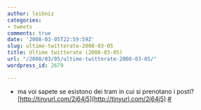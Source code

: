 ```yaml
---
author: leibniz
categories:
- tweets
comments: true
date: '2008-03-05T22:59:59Z'
slug: ultime-twitterate-2008-03-05
title: Ultime twitterate (2008-03-05)
url: "/2008/03/05/ultime-twitterate-2008-03-05/"
wordpress_id: 2679

---
```

* ma voi sapete se esistono dei tram in cui si prenotano i posti? [http://tinyurl.com/2j64j5](http://tinyurl.com/2j64j5) [#](http://twitter.com/leibniz/statuses/767038274)


